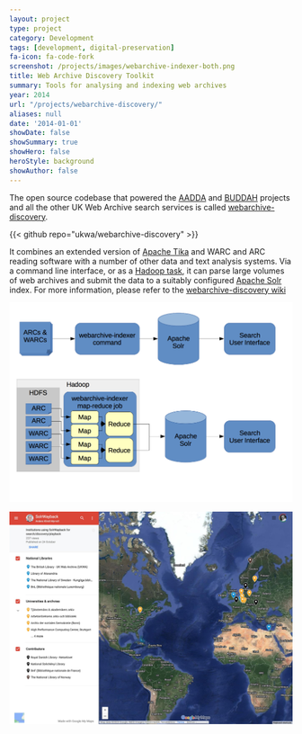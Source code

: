 ```yaml
---
layout: project
type: project
category: Development
tags: [development, digital-preservation]
fa-icon: fa-code-fork
screenshot: /projects/images/webarchive-indexer-both.png
title: Web Archive Discovery Toolkit
summary: Tools for analysing and indexing web archives
year: 2014
url: "/projects/webarchive-discovery/"
aliases: null
date: '2014-01-01'
showDate: false
showSummary: true
showHero: false
heroStyle: background
showAuthor: false
---
```


The open source codebase that powered the [AADDA](/projects/aadda/) and [BUDDAH](projects/buddah/) projects and all the other UK Web Archive search services is called [webarchive-discovery][1].

{{< github repo="ukwa/webarchive-discovery" >}}

It combines an extended version of [Apache Tika][2] and WARC and ARC reading software with a number of other data and text analysis systems.  Via a command line interface, or as a [Hadoop task][3], it can parse large volumes of web archives and submit the data to a suitably configured [Apache Solr][4] index. For more information, please refer to the [webarchive-discovery wiki][5]

![](webarchive-indexer-both.png)

![](SolrWayback-map.jpg)

[1]: https://github.com/ukwa/webarchive-discovery
[2]: http://tika.apache.org/
[3]: http://hadoop.apache.org/docs/current/hadoop-mapreduce-client/hadoop-mapreduce-client-core/MapReduceTutorial.html
[4]: http://lucene.apache.org/solr/
[5]: https://github.com/ukwa/webarchive-discovery/wiki

